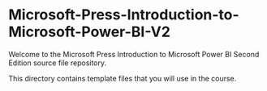 # Microsoft-Press-Introduction-to-Microsoft-Power-BI-V2

Welcome to the Microsoft Press Introduction to Microsoft Power BI Second Edition source file repository.

This directory contains template files that you will use in the course.
